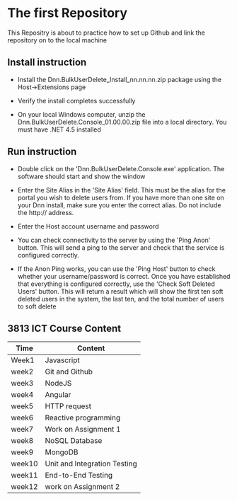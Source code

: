 # The first Repository
This Repositry is about to practice how to set up Github and link the repository on to the local machine
## Install instruction

* Install the Dnn.BulkUserDelete_Install_nn.nn.nn.zip package using the Host->Extensions page
  
* Verify the install completes successfully
  
* On your local Windows computer, unzip the Dnn.BulkUserDelete.Console_01.00.00.zip file into a local directory. You must have .NET 4.5 installed
  
  
## Run instruction
* Double click on the 'Dnn.BulkUserDelete.Console.exe' application. The software should start and show the window
  
* Enter the Site Alias in the 'Site Alias' field. This must be the alias for the portal you wish to delete users from. If you have more than one site on your Dnn install, make sure you enter the correct alias. Do not include the http:// address.
  
* Enter the Host account username and password
  
* You can check connectivity to the server by using the 'Ping Anon' button. This will send a ping to the server and check that the service is configured correctly.
  
* If the Anon Ping works, you can use the 'Ping Host' button to check whether your username/password is correct.
Once you have established that everything is configured correctly, use the 'Check Soft Deleted Users' button. This will return a result which will show the first ten soft deleted users in the system, the last ten, and the total number of users to soft delete
  
  
## 3813 ICT Course Content
Time|Content
------|------
Week1|Javascript
week2|Git and Github
week3|NodeJS
week4|Angular
week5|HTTP request
week6|Reactive programming
week7|Work on Assignment 1
week8|NoSQL Database
week9|MongoDB
week10|Unit and Integration Testing
week11|End-to-End Testing
week12|work on Assignment 2

